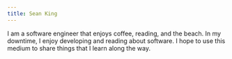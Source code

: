 ```yaml
---
title: Sean King
---
```


I am a software engineer that enjoys coffee, reading, and the beach. In my downtime, I enjoy developing and reading about software. I hope to use this medium to share things that I learn along the way.
